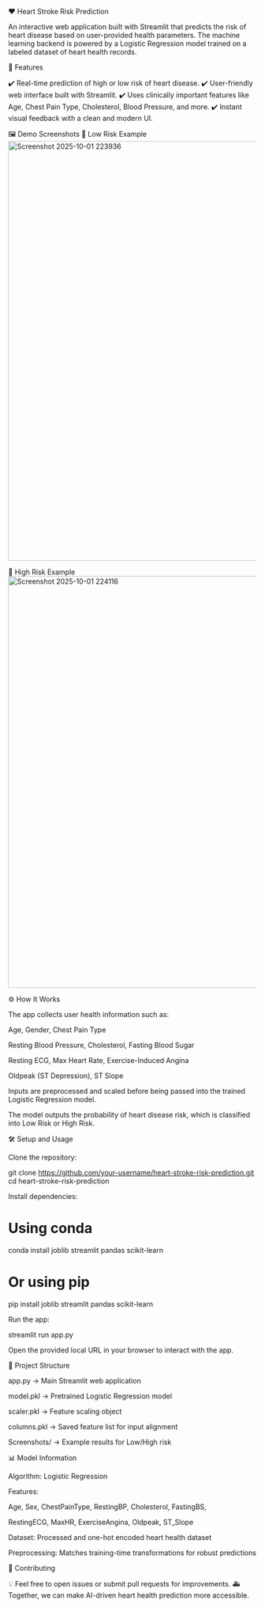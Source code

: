 ❤️ Heart Stroke Risk Prediction

An interactive web application built with Streamlit that predicts the risk of heart disease based on user-provided health parameters.
The machine learning backend is powered by a Logistic Regression model trained on a labeled dataset of heart health records.

🚀 Features

✔️ Real-time prediction of high or low risk of heart disease.
✔️ User-friendly web interface built with Streamlit.
✔️ Uses clinically important features like Age, Chest Pain Type, Cholesterol, Blood Pressure, and more.
✔️ Instant visual feedback with a clean and modern UI.


🖼️ Demo Screenshots
🔹 Low Risk Example
<img width="739" height="849" alt="Screenshot 2025-10-01 223936" src="https://github.com/user-attachments/assets/8830e3bb-89cd-4a32-932c-c316754d4977" />




🔹 High Risk Example
<img width="528" height="833" alt="Screenshot 2025-10-01 224116" src="https://github.com/user-attachments/assets/ea6b7299-534f-4847-951f-e736e8a62e63" />



⚙️ How It Works

The app collects user health information such as:

Age, Gender, Chest Pain Type

Resting Blood Pressure, Cholesterol, Fasting Blood Sugar

Resting ECG, Max Heart Rate, Exercise-Induced Angina

Oldpeak (ST Depression), ST Slope

Inputs are preprocessed and scaled before being passed into the trained Logistic Regression model.

The model outputs the probability of heart disease risk, which is classified into Low Risk or High Risk.

🛠️ Setup and Usage

Clone the repository:

git clone https://github.com/your-username/heart-stroke-risk-prediction.git
cd heart-stroke-risk-prediction


Install dependencies:

# Using conda
conda install joblib streamlit pandas scikit-learn

# Or using pip
pip install joblib streamlit pandas scikit-learn


Run the app:

streamlit run app.py


Open the provided local URL in your browser to interact with the app.

📁 Project Structure

app.py → Main Streamlit web application

model.pkl → Pretrained Logistic Regression model

scaler.pkl → Feature scaling object

columns.pkl → Saved feature list for input alignment

Screenshots/ → Example results for Low/High risk

📊 Model Information

Algorithm: Logistic Regression

Features:

Age, Sex, ChestPainType, RestingBP, Cholesterol, FastingBS,

RestingECG, MaxHR, ExerciseAngina, Oldpeak, ST_Slope

Dataset: Processed and one-hot encoded heart health dataset

Preprocessing: Matches training-time transformations for robust predictions

🤝 Contributing

💡 Feel free to open issues or submit pull requests for improvements.
🚑 Together, we can make AI-driven heart health prediction more accessible.
